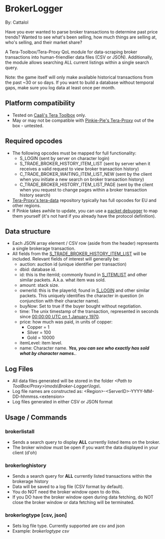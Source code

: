# BrokerLogger

By: Cattalol

Have you ever wanted to parse broker transactions to determine past price trends? Wanted to see what's been selling, how much things are selling at, who's selling, and their market share?

A Tera-Toolbox/Tera-Proxy QoL module for data-scraping broker transactions into human-friendlier data files (CSV or JSON). Additionally, the module allows searching ALL current listings within a single search query. 

Note: the game itself will only make available historical transactions from the past ~30 or so days. If you want to build a database without temporal gaps, make sure you log data at least once per month.

## Platform compatibility
- Tested on [Caali's Tera Toolbox](https://github.com/tera-toolbox/tera-toolbox) only.
- May or may not be compatible with [Pinkie-Pie's Tera-Proxy](https://github.com/tera-proxy/tera-proxy) out of the box - untested.

## Required opcodes
- The following opcodes must be mapped for full functionality:
  - S_LOGIN (sent by server on character login)
  - S_TRADE_BROKER_HISTORY_ITEM_LIST (sent by server when it receives a valid request to view broker transaction history)
  - C_TRADE_BROKER_WAITING_ITEM_LIST_NEW (sent by the client when you initiate a new search on broker transaction history)
  - C_TRADE_BROKER_HISTORY_ITEM_LIST_PAGE (sent by the client when you request to change pages within a broker transaction history search)
- [Tera-Proxy's tera-data](https://github.com/tera-proxy/tera-data/tree/master/map) repository typically has full opcodes for EU and other regions.
- If Pinkie takes awhile to update, you can use a [packet debugger](https://github.com/SoliaRdi/PacketsLogger) to map them yourself (it's not hard if you already have the protocol definition).

## Data structure
- Each JSON array element / CSV row (aside from the header) represents a single brokerage transaction.
- All fields from the [S_TRADE_BROKER_HISTORY_ITEM_LIST](https://github.com/tera-toolbox/tera-data/blob/master/protocol/S_TRADE_BROKER_HISTORY_ITEM_LIST.2.def) will be included. Relevant fields of interest will generally be:
  - auction: auction id (unique identifier per transaction)
  - dbid: database id.
  - id: this is the itemId; commonly found in [S_ITEMLIST](https://github.com/tera-toolbox/tera-data/blob/master/protocol/S_ITEMLIST.3.def) and other similar packets. A.k.a. what item was sold.
  - amount: stack size.
  - ownerId: this is the playerId; found in [S_LOGIN](https://github.com/tera-toolbox/tera-data/blob/master/protocol/S_LOGIN.14.def) and other similar packets. This uniquely identifies the character in question (in conjunction with their character name).
  - buyNow: Set to true if the buyer bought without negotiation.
  - time: The unix timestamp of the transaction, represented in seconds since [00:00:00 UTC on 1 January 1970](https://en.wikipedia.org/wiki/Unix_time).
  - price: how much was paid, in units of copper:
    - Copper = 1
    - Silver = 100
    - Gold = 10000    
  - itemLevel: item level.
  - name: Character name. _**Yes, you can see who exactly has sold what by character names.**_.

## Log Files
- All data files generated will be stored in the folder *\<Path to ToolBox/Proxy>\mods\Broker-Logger\logs\\*. 
- Log file names are constructed as: \<Region>-\<ServerID>-YYYY-MM-DD-hhmmss.\<extension>
- Log files generated in either CSV or JSON format

## Usage / Commands
### brokerlistall
- Sends a search query to display **ALL** currently listed items on the broker. 
- The broker window must be open if you want the data displayed in your client (d'oh)
### brokerloghistory
- Sends a search query for **ALL** currently listed transactions within the brokerage history
- Data will be saved to a log file (CSV format by default).
- You do NOT need the broker window open to do this.
- If you DO have the broker window open during data fetching, do NOT close the broker window or data fetching will be terminated.
### brokerlogtype [csv, json]
- Sets log file type. Currently supported are csv and json
- Example: *brokerlogtype csv*
